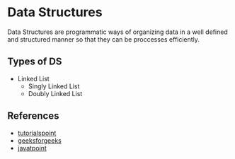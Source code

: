 # Data Structures

Data Structures are programmatic ways of organizing data in a well defined and structured manner so that they can be proccesses efficiently.

## Types of DS

- Linked List
  - Singly Linked List
  - Doubly Linked List

## References

- [tutorialspoint](https://www.tutorialspoint.com/data_structures_algorithms/index.htm)
- [geeksforgeeks](https://www.geeksforgeeks.org/data-structures/)
- [javatpoint](https://www.javatpoint.com/data-structure-tutorial)
